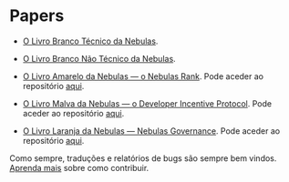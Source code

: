 # Papers

* [O Livro Branco Técnico da Nebulas](https://nebulas.io/docs/NebulasTechnicalWhitepaper.pdf).

* [O Livro Branco Não Técnico da Nebulas](https://nebulas.io/docs/NebulasWhitepaperPt.pdf).

* [O Livro Amarelo da Nebulas — o Nebulas Rank](https://nebulas.io/docs/NebulasYellowPaperPt.pdf). Pode aceder ao repositório [aqui](https://github.com/nebulasio/nr-report).

* [O Livro Malva da Nebulas — o Developer Incentive Protocol](https://nebulas.io/docs/NebulasMauvePaper.pdf). Pode aceder ao repositório [aqui](https://github.com/nebulasio/dip-report).

* [O Livro Laranja da Nebulas — Nebulas Governance](https://nebulas.io/docs/NebulasOrangepaper.pdf). Pode aceder ao repositório [aqui](https://github.com/nebulasio/governance-paper).

Como sempre, traduções e relatórios de bugs são sempre bem vindos. [Aprenda mais](https://wiki.nebulas.io/pt/latest/how-to-contribute.html) sobre como contribuir.
